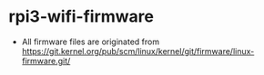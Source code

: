 # rpi3-wifi-firmware

* All firmware files are originated from https://git.kernel.org/pub/scm/linux/kernel/git/firmware/linux-firmware.git/ 
